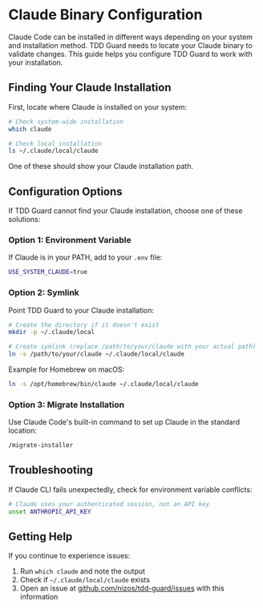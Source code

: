 # Claude Binary Configuration

Claude Code can be installed in different ways depending on your system and installation method.
TDD Guard needs to locate your Claude binary to validate changes. This guide helps you configure TDD Guard to work with your installation.

## Finding Your Claude Installation

First, locate where Claude is installed on your system:

```bash
# Check system-wide installation
which claude

# Check local installation
ls ~/.claude/local/claude
```

One of these should show your Claude installation path.

## Configuration Options

If TDD Guard cannot find your Claude installation, choose one of these solutions:

### Option 1: Environment Variable

If Claude is in your PATH, add to your `.env` file:

```bash
USE_SYSTEM_CLAUDE=true
```

### Option 2: Symlink

Point TDD Guard to your Claude installation:

```bash
# Create the directory if it doesn't exist
mkdir -p ~/.claude/local

# Create symlink (replace /path/to/your/claude with your actual path)
ln -s /path/to/your/claude ~/.claude/local/claude
```

Example for Homebrew on macOS:

```bash
ln -s /opt/homebrew/bin/claude ~/.claude/local/claude
```

### Option 3: Migrate Installation

Use Claude Code's built-in command to set up Claude in the standard location:

```bash
/migrate-installer
```

## Troubleshooting

If Claude CLI fails unexpectedly, check for environment variable conflicts:

```bash
# Claude uses your authenticated session, not an API key
unset ANTHROPIC_API_KEY
```

## Getting Help

If you continue to experience issues:

1. Run `which claude` and note the output
2. Check if `~/.claude/local/claude` exists
3. Open an issue at [github.com/nizos/tdd-guard/issues](https://github.com/nizos/tdd-guard/issues) with this information
